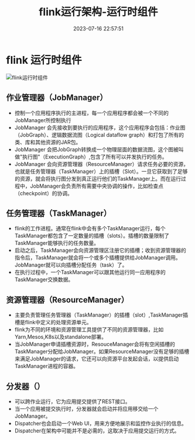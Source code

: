 ﻿---
title: flink运行架构-运行时组件
date: 2023-07-16 22:57:51
categories:
- 大数据
- flink
tags:
- flink运行时组件
---

# flink 运行时组件

![flink运行时组件](2023-07-16-23-10-30.png)
## 作业管理器（JobManager）
+ 控制一个应用程序执行的主进程，每一个应用程序都会被一个不同的JobManager所控制执行
+ JobManager 会先接收到要执行的应用程序，这个应用程序会包括：作业图（JobGraph）、逻辑数据流图（Logical dataflow graph）和打包了所有的类、库和其他资源的JAR包。
+ JobManager 会把JobGraph转换成一个物理层面的数据流图，这个图被叫做"执行图"（ExecutionGraph）,包含了所有可以并发执行的任务。
+ JobManager 会向资源管理器（ResourceManager）请求任务必要的资源，也就是任务管理器（TaskManager）上的插槽（Slot）。一旦它获取到了足够的资源，就会将执行图分发到真正运行他们的TaskManager上。而在运行过程中，JobManager会负责所有需要中央协调的操作，比如检查点（checkpoint）的协调。

## 任务管理器（TaskManager）

+ flink的工作进程。通常在flink中会有多个TaskManager运行，每个TaskManager都包含了一定数量的插槽（slots）。插槽的数量限制了TaskManager能够执行的任务数量。
+ 启动之后，TaskManager会向资源管理区注册它的插槽；收到资源管理器的指令后，TaskManager就会将一个或多个插槽提供给JobManager调用。JobManager就可以向插槽分配任务（task）了。
+ 在执行过程中，一个TaskManager可以跟其他运行同一应用程序的TaskManager交换数据。

## 资源管理器（ResourceManager）

+ 主要负责管理任务管理器（TaskManager）的插槽（slot）,TaskManager插槽是flink中定义的处理资源单元。
+ flink为不同的环境和资源管理工具提供了不同的资源管理器，比如Yarn,Mesos,K8s以及standalone部署。
+ 当JobManager申请插槽资源时，ResouceManager会将有空闲插槽的TaskManager分配给JobManager。如果ResourceManager没有足够的插槽来满足JobManager的请求，它还可以向资源平台发起会话，以提供启动TaskManager进程的容器。

## 分发器（）
+ 可以跨作业运行，它为应用提交提供了REST接口。
+ 当一个应用被提交执行时，分发器就会启动并将应用移交给一个JobManager。
+ Dispatcher也会启动一个Web UI，用来方便地展示和监控作业执行的信息。
+ Dispatcher在架构中可能并不是必需的，这取决于应用提交运行的方式。